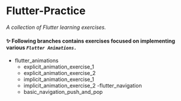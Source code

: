 # Flutter-Practice

_A collection of Flutter learning exercises._

#### ✨ Following branches contains exercises focused on implementing various _`Flutter Animations.`_

- flutter_animations
  - explicit_animation_exercise_1
  - explicit_animation_exercise_2
  - implicit_animation_exercise_1
  - implicit_animation_exercise_2
-flutter_navigation
  - basic_navigation_push_and_pop
